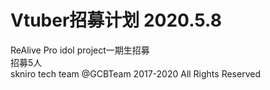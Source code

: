 # Vtuber招募计划 2020.5.8
ReAlive Pro idol project一期生招募   
招募5人  
skniro tech team @GCBTeam 2017-2020 All Rights Reserved    
